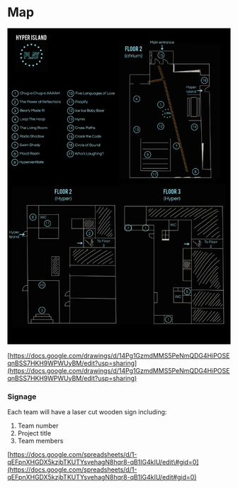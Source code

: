 # Map

![](../../../../.gitbook/assets/map_hyperplay.png)

[https://docs.google.com/drawings/d/14Pg1GzmdMMS5PeNmQDG4HiPOSEqnBSS7HKH9WPWUyBM/edit?usp=sharing](https://docs.google.com/drawings/d/14Pg1GzmdMMS5PeNmQDG4HiPOSEqnBSS7HKH9WPWUyBM/edit?usp=sharing)

### Signage

Each team will have a laser cut wooden sign including:

1. Team number
2. Project title
3. Team members

[https://docs.google.com/spreadsheets/d/1-qEFpnXHGDX5kzjbTKUTYsvehagN8hqr8-qB1IG4kIU/edit\#gid=0](https://docs.google.com/spreadsheets/d/1-qEFpnXHGDX5kzjbTKUTYsvehagN8hqr8-qB1IG4kIU/edit#gid=0)



